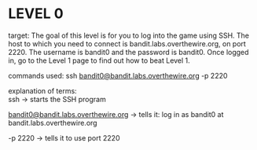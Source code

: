# LEVEL 0

target: The goal of this level is for you to log into the game using SSH. The host to which you need to connect is bandit.labs.overthewire.org, on port 2220. The username is bandit0 and the password is bandit0. Once logged in, go to the Level 1 page to find out how to beat Level 1. <br>

commands used: ssh bandit0@bandit.labs.overthewire.org -p 2220<br>

explanation of terms:<br>
ssh → starts the SSH program<br>

bandit0@bandit.labs.overthewire.org → tells it: log in as bandit0 at bandit.labs.overthewire.org<br>

-p 2220 → tells it to use port 2220<br>



